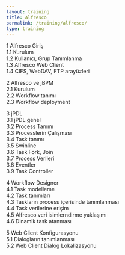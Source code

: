 ```yaml
---
layout: training
title: Alfresco
permalink: /training/alfresco/
type: training
---
```


1 Alfresco Giriş  
1.1 Kurulum  
1.2 Kullanıcı, Grup Tanımlanma  
1.3 Alfresco Web Client  
1.4 CIFS, WebDAV, FTP arayüzleri  

2 Alfresco ve jBPM  
2.1 Kurulum  
2.2 Workflow tanımı  
2.3 Workflow deployment

3 jPDL  
3.1 jPDL genel  
3.2 Process Tanımı  
3.3 Processlerin Çalışması  
3.4 Task tanımı  
3.5 Swinline  
3.6 Task Fork, Join  
3.7 Process Verileri  
3.8 Eventler  
3.9 Task Controller  

4 Workflow Designer  
4.1 Task modelleme  
4.2 Task tanımları  
4.3 Taskların process içerisinde tanımlanması  
4.4 Task verilerine erişim  
4.5 Alfresco veri isimlerndirme yaklaşımı  
4.6 Dinamik task atanması  

5 Web Client Konfigurasyonu  
5.1 Dialogların tanımlanması  
5.2 Web Client Dialog Lokalizasyonu  
